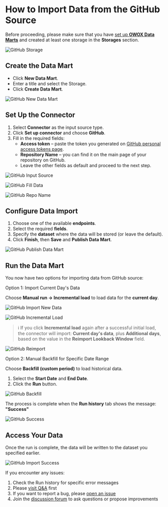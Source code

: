 # How to Import Data from the GitHub Source

Before proceeding, please make sure that you have [set up **OWOX Data Marts**](https://docs.owox.com/docs/getting-started/quick-start/) and created at least one storage in the **Storages** section.  

![GitHub Storage](res/github_storage.png)

## Create the Data Mart

- Click **New Data Mart**.
- Enter a title and select the Storage.
- Click **Create Data Mart**.

![GitHub New Data Mart](res/github_newdatamart.png)

## Set Up the Connector

1. Select **Connector** as the input source type.
2. Click **Set up connector** and choose **GitHub**.  
3. Fill in the required fields:
    - **Access token** – paste the token you generated on [GitHub personal access tokens page](https://github.com/settings/personal-access-tokens).
    - **Repository Name** – you can find it on the main page of your repository on GitHub.
    - Leave the other fields as default and proceed to the next step.

![GitHub Input Source](res/github_connector.png)

![GitHub Fill Data](res/github_fill_data.png)

![GitHub Repo Name](res/github_repo_name.png)

## Configure Data Import

1. Choose one of the available **endpoints**.  
2. Select the required **fields**.  
3. Specify the **dataset** where the data will be stored (or leave the default).  
4. Click **Finish**, then **Save** and **Publish Data Mart**.

![GitHub Publish Data Mart](res/github_publish.png)

## Run the Data Mart

You now have two options for importing data from GitHub source:  

Option 1: Import Current Day's Data

Choose **Manual run → Incremental load** to load data for the **current day**.

![GitHub Import New Data](res/github_incremental.png)

![GitHub Incremental Load](res/github_currentday.png)

> ℹ️ If you click **Incremental load** again after a successful initial load,  
> the connector will import: **Current day's data**, plus **Additional days**, based on the value in the **Reimport Lookback Window** field.

![GitHub Reimport](res/github_reimportwindow.png)

Option 2: Manual Backfill for Specific Date Range

Choose **Backfill (custom period)** to load historical data.  

1. Select the **Start Date** and **End Date**.
2. Click the **Run** button.

![GitHub Backfill](res/github_daterange.png)

The process is complete when the **Run history** tab shows the message:  
**"Success"**  

![GitHub Success](res/github_successrun.png)

## Access Your Data

Once the run is complete, the data will be written to the dataset you specified earlier.

![GitHub Import Success](res/github_bq.png)

If you encounter any issues:

1. Check the Run history for specific error messages
2. Please [visit Q&A](https://github.com/OWOX/owox-data-marts/discussions/categories/q-a) first
3. If you want to report a bug, please [open an issue](https://github.com/OWOX/owox-data-marts/issues)
4. Join the [discussion forum](https://github.com/OWOX/owox-data-marts/discussions) to ask questions or propose improvements
